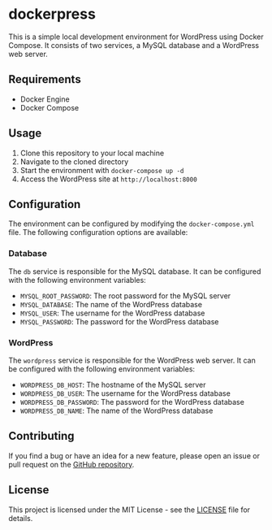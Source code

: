 # dockerpress

This is a simple local development environment for WordPress using Docker Compose. It consists of two services, a MySQL database and a WordPress web server.

## Requirements

- Docker Engine
- Docker Compose

## Usage

1. Clone this repository to your local machine
2. Navigate to the cloned directory
3. Start the environment with `docker-compose up -d`
4. Access the WordPress site at `http://localhost:8000`

## Configuration

The environment can be configured by modifying the `docker-compose.yml` file. The following configuration options are available:

### Database

The `db` service is responsible for the MySQL database. It can be configured with the following environment variables:

- `MYSQL_ROOT_PASSWORD`: The root password for the MySQL server
- `MYSQL_DATABASE`: The name of the WordPress database
- `MYSQL_USER`: The username for the WordPress database
- `MYSQL_PASSWORD`: The password for the WordPress database

### WordPress

The `wordpress` service is responsible for the WordPress web server. It can be configured with the following environment variables:

- `WORDPRESS_DB_HOST`: The hostname of the MySQL server
- `WORDPRESS_DB_USER`: The username for the WordPress database
- `WORDPRESS_DB_PASSWORD`: The password for the WordPress database
- `WORDPRESS_DB_NAME`: The name of the WordPress database

## Contributing

If you find a bug or have an idea for a new feature, please open an issue or pull request on the [GitHub repository](https://github.com/vorniches/dockerpress).

## License

This project is licensed under the MIT License - see the [LICENSE](LICENSE) file for details.
